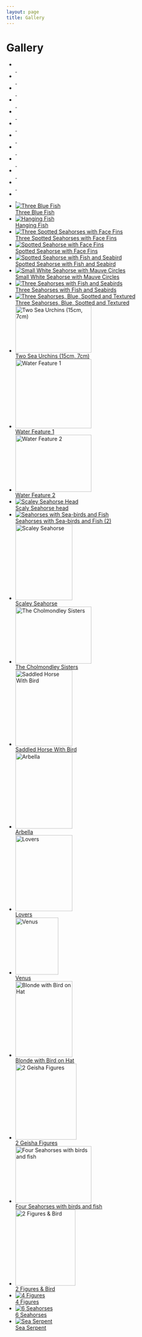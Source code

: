 ```yaml
---
layout: page
title: Gallery
---
```


# Gallery

<ul class="gallery">
  <li itemscope itemtype="http://schema.org/Sculpture"><span style="display:none;" itemprop="creator">Sue Crossfield</span><div><div><a href="{{ "images/gallery/trillo-july-2012/IMG_1145.JPG" | absolute_url }}"><img itemprop="image" src="{{ "images/gallery/trillo-july-2012/thumbnails/IMG_1145.JPG" | absolute_url }}" alt="" /><br /><span itemprop="name">&nbsp;</span></a></div></div></li>
  <li itemscope itemtype="http://schema.org/Sculpture"><span style="display:none;" itemprop="creator">Sue Crossfield</span><div><div><a href="{{ "images/gallery/trillo-july-2012/IMG_1146.JPG" | absolute_url }}"><img itemprop="image" src="{{ "images/gallery/trillo-july-2012/thumbnails/IMG_1146.JPG" | absolute_url }}" alt="" /><br /><span itemprop="name">&nbsp;</span></a></div></div></li>
  <li itemscope itemtype="http://schema.org/Sculpture"><span style="display:none;" itemprop="creator">Sue Crossfield</span><div><div><a href="{{ "images/gallery/trillo-july-2012/IMG_1148.JPG" | absolute_url }}"><img itemprop="image" src="{{ "images/gallery/trillo-july-2012/thumbnails/IMG_1148.JPG" | absolute_url }}" alt="" /><br /><span itemprop="name">&nbsp;</span></a></div></div></li>
  <li itemscope itemtype="http://schema.org/Sculpture"><span style="display:none;" itemprop="creator">Sue Crossfield</span><div><div><a href="{{ "images/gallery/trillo-july-2012/IMG_1151.JPG" | absolute_url }}"><img itemprop="image" src="{{ "images/gallery/trillo-july-2012/thumbnails/IMG_1151.JPG" | absolute_url }}" alt="" /><br /><span itemprop="name">&nbsp;</span></a></div></div></li>
  <li itemscope itemtype="http://schema.org/Sculpture"><span style="display:none;" itemprop="creator">Sue Crossfield</span><div><div><a href="{{ "images/gallery/trillo-july-2012/IMG_1152.JPG" | absolute_url }}"><img itemprop="image" src="{{ "images/gallery/trillo-july-2012/thumbnails/IMG_1152.JPG" | absolute_url }}" alt="" /><br /><span itemprop="name">&nbsp;</span></a></div></div></li>
  <li itemscope itemtype="http://schema.org/Sculpture"><span style="display:none;" itemprop="creator">Sue Crossfield</span><div><div><a href="{{ "images/gallery/trillo-july-2012/IMG_1155.JPG" | absolute_url }}"><img itemprop="image" src="{{ "images/gallery/trillo-july-2012/thumbnails/IMG_1155.JPG" | absolute_url }}" alt="" /><br /><span itemprop="name">&nbsp;</span></a></div></div></li>
  <li itemscope itemtype="http://schema.org/Sculpture"><span style="display:none;" itemprop="creator">Sue Crossfield</span><div><div><a href="{{ "images/gallery/trillo-july-2012/IMG_1160.JPG" | absolute_url }}"><img itemprop="image" src="{{ "images/gallery/trillo-july-2012/thumbnails/IMG_1160.JPG" | absolute_url }}" alt="" /><br /><span itemprop="name">&nbsp;</span></a></div></div></li>
  <li itemscope itemtype="http://schema.org/Sculpture"><span style="display:none;" itemprop="creator">Sue Crossfield</span><div><div><a href="{{ "images/gallery/trillo-july-2012/IMG_1162.JPG" | absolute_url }}"><img itemprop="image" src="{{ "images/gallery/trillo-july-2012/thumbnails/IMG_1162.JPG" | absolute_url }}" alt="" /><br /><span itemprop="name">&nbsp;</span></a></div></div></li>
  <li itemscope itemtype="http://schema.org/Sculpture"><span style="display:none;" itemprop="creator">Sue Crossfield</span><div><div><a href="{{ "images/gallery/trillo-july-2012/IMG_1165.JPG" | absolute_url }}"><img itemprop="image" src="{{ "images/gallery/trillo-july-2012/thumbnails/IMG_1165.JPG" | absolute_url }}" alt="" /><br /><span itemprop="name">&nbsp;</span></a></div></div></li>
  <li itemscope itemtype="http://schema.org/Sculpture"><span style="display:none;" itemprop="creator">Sue Crossfield</span><div><div><a href="{{ "images/gallery/trillo-july-2012/IMG_1173.JPG" | absolute_url }}"><img itemprop="image" src="{{ "images/gallery/trillo-july-2012/thumbnails/IMG_1173.JPG" | absolute_url }}" alt="" /><br /><span itemprop="name">&nbsp;</span></a></div></div></li>
  <li itemscope itemtype="http://schema.org/Sculpture"><span style="display:none;" itemprop="creator">Sue Crossfield</span><div><div><a href="{{ "images/gallery/trillo-july-2012/IMG_1176.JPG" | absolute_url }}"><img itemprop="image" src="{{ "images/gallery/trillo-july-2012/thumbnails/IMG_1176.JPG" | absolute_url }}" alt="" /><br /><span itemprop="name">&nbsp;</span></a></div></div></li>
  <li itemscope itemtype="http://schema.org/Sculpture"><span style="display:none;" itemprop="creator">Sue Crossfield</span><div><div><a href="{{ "images/gallery/trillo-july-2012/IMG_1180.JPG" | absolute_url }}"><img itemprop="image" src="{{ "images/gallery/trillo-july-2012/thumbnails/IMG_1180.JPG" | absolute_url }}" alt="" /><br /><span itemprop="name">&nbsp;</span></a></div></div></li>
  <li itemscope itemtype="http://schema.org/Sculpture"><span style="display:none;" itemprop="creator">Sue Crossfield</span><div><div><a href="{{ "images/gallery/20091123/IMG_5194.JPG" | absolute_url }}"><img itemprop="image" src="{{ "images/gallery/20091123/thumbnails/IMG_5194.jpg" | absolute_url }}" alt="Three Blue Fish" /><br /><span itemprop="name">Three Blue Fish</span></a></div></div></li>
  <li itemscope itemtype="http://schema.org/Sculpture"><span style="display:none;" itemprop="creator">Sue Crossfield</span><div><div><a href="{{ "images/gallery/20091123/IMG_5201.JPG" | absolute_url }}"><img itemprop="image" src="{{ "images/gallery/20091123/thumbnails/IMG_5201.jpg" | absolute_url }}" alt="Hanging Fish"/><br/><span itemprop="name"> Hanging Fish</span></a></div></div></li>
  <li itemscope itemtype="http://schema.org/Sculpture"><span style="display:none;" itemprop="creator">Sue Crossfield</span><div><div><a href="{{ "images/gallery/20091123/IMG_5205.JPG" | absolute_url }}"><img itemprop="image" src="{{ "images/gallery/20091123/thumbnails/IMG_5205.jpg" | absolute_url }}" alt="Three Spotted Seahorses with Face Fins"/><br/><span itemprop="name"> Three Spotted Seahorses with Face Fins</span></a></div></div></li>
  <li itemscope itemtype="http://schema.org/Sculpture"><span style="display:none;" itemprop="creator">Sue Crossfield</span><div><div><a href="{{ "images/gallery/20091123/IMG_5207.JPG" | absolute_url }}"><img itemprop="image" src="{{ "images/gallery/20091123/thumbnails/IMG_5207.jpg" | absolute_url }}" alt="Spotted Seahorse with Face Fins"/><br/><span itemprop="name">Spotted Seahorse with Face Fins </span></a></div></div></li>
  <li itemscope itemtype="http://schema.org/Sculpture"><span style="display:none;" itemprop="creator">Sue Crossfield</span><div><div><a href="{{ "images/gallery/20091123/IMG_5210.JPG" | absolute_url }}"><img itemprop="image" src="{{ "images/gallery/20091123/thumbnails/IMG_5210.jpg" | absolute_url }}" alt="Spotted Seahorse with Fish and Seabird"/><br/><span itemprop="name">Spotted Seahorse with Fish and Seabird </span></a></div></div></li>
  <li itemscope itemtype="http://schema.org/Sculpture"><span style="display:none;" itemprop="creator">Sue Crossfield</span><div><div><a href="{{ "images/gallery/20091123/IMG_5223.JPG" | absolute_url }}"><img itemprop="image" src="{{ "images/gallery/20091123/thumbnails/IMG_5223.jpg" | absolute_url }}" alt="Small White Seahorse with Mauve Circles"/><br/><span itemprop="name">Small White Seahorse with Mauve Circles </span></a></div></div></li>
  <li itemscope itemtype="http://schema.org/Sculpture"><span style="display:none;" itemprop="creator">Sue Crossfield</span><div><div><a href="{{ "images/gallery/20091123/IMG_5211.JPG" | absolute_url }}"><img itemprop="image" src="{{ "images/gallery/20091123/thumbnails/IMG_5211.jpg" | absolute_url }}" alt="Three Seahorses with Fish and Seabirds"/><br/><span itemprop="name">Three Seahorses with Fish and Seabirds</span></a></div></div></li>
  <li itemscope itemtype="http://schema.org/Sculpture"><span style="display:none;" itemprop="creator">Sue Crossfield</span><div><div><a href="{{ "images/gallery/20091123/IMG_5220.JPG" | absolute_url }}"><img itemprop="image" src="{{ "images/gallery/20091123/thumbnails/IMG_5220.jpg" | absolute_url }}" alt="Three Seahorses, Blue, Spotted and Textured"/><br/><span itemprop="name">Three Seahorses, Blue, Spotted and Textured </span></a></div></div></li>
  <li itemscope itemtype="http://schema.org/Sculpture"><span style="display:none;" itemprop="creator">Sue Crossfield</span><div><div><a href="{{ "images/gallery/20080324/2seaurchins.jpg" | absolute_url }}"><img itemprop="image" src="{{ "images/gallery/20080324/thumbnails/2seaurchins.jpg" | absolute_url }}" width="200" height="123" alt="Two Sea Urchins (15cm, 7cm)"/><br/><span itemprop="name">Two Sea Urchins (15cm, 7cm)</span></a></div></div></li>
  <li itemscope itemtype="http://schema.org/Sculpture"><span style="display:none;" itemprop="creator">Sue Crossfield</span><div><div><a href="{{ "images/gallery/20080324/img_0171cropped.JPG" | absolute_url }}"><img itemprop="image" src="{{ "images/gallery/20080324/thumbnails/img_0171cropped.JPG" | absolute_url }}" width="200" height="182" alt="Water Feature 1"/><br/><span itemprop="name">Water Feature 1 </span></a></div></div></li>
  <li itemscope itemtype="http://schema.org/Sculpture"><span style="display:none;" itemprop="creator">Sue Crossfield</span><div><div><a href="{{ "images/gallery/20080324/IMG_0161.JPG" | absolute_url }}"><img itemprop="image" src="{{ "images/gallery/20080324/thumbnails/IMG_0161.JPG" | absolute_url }}" width="200" height="150" alt="Water Feature 2"/><br/><span itemprop="name">Water Feature 2 </span></a></div></div></li>
  <li itemscope itemtype="http://schema.org/Sculpture"><span style="display:none;" itemprop="creator">Sue Crossfield</span><div><div><a href="{{ "images/gallery/scaley-seahorse-head.jpg" | absolute_url }}"><img itemprop="image" src="{{ "images/gallery/thumbnails/scaley-seahorse-head.jpg" | absolute_url }}" alt="Scaley Seahorse Head"/><br/><span itemprop="name">Scaly Seahorse head </span></a></div></div></li>
  <li itemscope itemtype="http://schema.org/Sculpture"><span style="display:none;" itemprop="creator">Sue Crossfield</span><div><div><a href="{{ "images/gallery/seahorses-with-sea-birds-and-fish.jpg" | absolute_url }}"><img itemprop="image" src="{{ "images/gallery/thumbnails/seahorses-with-sea-birds-and-fish.jpg" | absolute_url }}" alt="Seahorses with Sea-birds and Fish"/><br/><span itemprop="name">Seahorses with Sea-birds and Fish (2) </span></a></div></div></li>
  <li itemscope itemtype="http://schema.org/Sculpture"><span style="display:none;" itemprop="creator">Sue Crossfield</span><div><div><a href="{{ "images/gallery/scaley-seahorse.jpg" | absolute_url }}"><img itemprop="image" src="{{ "images/gallery/thumbnails/scaley-seahorse.jpg" | absolute_url }}" width="150" height="200" alt="Scaley Seahorse"/><br/><span itemprop="name">Scaley Seahorse </span></a></div></div></li>
  <li itemscope itemtype="http://schema.org/Sculpture"><span style="display:none;" itemprop="creator">Sue Crossfield</span><div><div><a href="{{ "images/gallery/20080324/IMG_2622.JPG" | absolute_url }}"><img itemprop="image" src="{{ "images/gallery/20080324/thumbnails/IMG_2622.JPG" | absolute_url }}" width="200" height="150" alt="The Cholmondley Sisters"/><br/><span itemprop="name">The Cholmondley Sisters</span></a></div></div></li>
  <li itemscope itemtype="http://schema.org/Sculpture"><span style="display:none;" itemprop="creator">Sue Crossfield</span><div><div><a href="{{ "images/gallery/saddled-horse-with-bird.jpg" | absolute_url }}"><img itemprop="image" src="{{ "images/gallery/thumbnails/saddled-horse-with-bird.jpg" | absolute_url }}" width="150" height="200" alt="Saddled Horse With Bird"/><br/><span itemprop="name">Saddled Horse With Bird</span></a></div></div></li>
  <li itemscope itemtype="http://schema.org/Sculpture"><span style="display:none;" itemprop="creator">Sue Crossfield</span><div><div><a href="{{ "images/gallery/20080121/IMG_2156.JPG" | absolute_url }}"><img itemprop="image" src="{{ "images/gallery/thumbnails/20080121/IMG_2156.JPG" | absolute_url }}" width="150" height="200" alt="Arbella"/><br/><span itemprop="name">Arbella</span></a></div></div></li>
  <li itemscope itemtype="http://schema.org/Sculpture"><span style="display:none;" itemprop="creator">Sue Crossfield</span><div><div><a href="{{ "images/gallery/20080121/IMG_2163.JPG" | absolute_url }}"><img itemprop="image" src="{{ "images/gallery/thumbnails/20080121/IMG_2163.JPG" | absolute_url }}" width="150" height="200" alt="Lovers"/><br/><span itemprop="name">Lovers</span></a></div></div></li>
  <li itemscope itemtype="http://schema.org/Sculpture"><span style="display:none;" itemprop="creator">Sue Crossfield</span><div><div><a href="{{ "images/gallery/20080324/IMG_3349.JPG" | absolute_url }}"><img itemprop="image" src="{{ "images/gallery/20080324/thumbnails/IMG_3349.JPG" | absolute_url }}" width="113" height="150" alt="Venus"/><br/><span itemprop="name">Venus</span></a></div></div></li>
  <li itemscope itemtype="http://schema.org/Sculpture"><span style="display:none;" itemprop="creator">Sue Crossfield</span><div><div><a href="{{ "images/gallery/20080121/IMG_2204.JPG" | absolute_url }}"><img itemprop="image" src="{{ "images/gallery/thumbnails/20080121/IMG_2204.JPG" | absolute_url }}" width="150" height="200" alt="Blonde with Bird on Hat"/><br/><span itemprop="name">Blonde with Bird on Hat</span></a></div></div></li>
  
  <li itemscope itemtype="http://schema.org/Sculpture"><span style="display:none;" itemprop="creator">Sue Crossfield</span><div><div><a href="{{ "images/gallery/2205.jpg" | absolute_url }}"><img itemprop="image" src="{{ "images/gallery/thumbnails/2205.jpg" | absolute_url }}" alt="2 Geisha Figures" style="width: 161px; height: 200px;"/><br/><span itemprop="name">2 Geisha Figures </span></a></div></div></li>
  
  <li itemscope itemtype="http://schema.org/Sculpture"><span style="display:none;" itemprop="creator">Sue Crossfield</span><div><div><a href="{{ "images/gallery/20080324/IMG_3391.JPG" | absolute_url }}"><img itemprop="image" src="{{ "images/gallery/20080324/thumbnails/IMG_3391.JPG" | absolute_url }}" width="200" height="150" alt="Four Seahorses with birds and fish"/><br/><span itemprop="name">Four Seahorses with birds and fish</span></a></div></div></li>
  
  <li itemscope itemtype="http://schema.org/Sculpture"><span style="display:none;" itemprop="creator">Sue Crossfield</span><div><div><a href="{{ "images/gallery/0505.jpg" | absolute_url }}"><img itemprop="image" src="{{ "images/gallery/thumbnails/0505.jpg" | absolute_url }}" alt="2 Figures &amp; Bird" style="width: 158px; height: 200px;"/><br/><span itemprop="name">2 Figures &amp; Bird </span></a></div></div></li>
  <li itemscope itemtype="http://schema.org/Sculpture"><span style="display:none;" itemprop="creator">Sue Crossfield</span><div><div><a href="{{ "images/gallery/2105.jpg" | absolute_url }}"><img itemprop="image" src="{{ "images/gallery/thumbnails/2105.jpg" | absolute_url }}" alt="4 Figures"/><br/><span itemprop="name">4 Figures </span></a></div></div></li>
  <li itemscope itemtype="http://schema.org/Sculpture"><span style="display:none;" itemprop="creator">Sue Crossfield</span><div><div><a href="{{ "images/gallery/1405.jpg" | absolute_url }}"><img itemprop="image" src="{{ "images/gallery/thumbnails/1405.jpg" | absolute_url }}" alt="6 Seahorses"/><br/><span itemprop="name">6 Seahorses </span></a></div></div></li>
  <li itemscope itemtype="http://schema.org/Sculpture"><span style="display:none;" itemprop="creator">Sue Crossfield</span><div><div><a href="{{ "images/gallery/2005.jpg" | absolute_url }}"><img itemprop="image" src="{{ "images/gallery/thumbnails/2005.jpg" | absolute_url }}" alt="Sea Serpent"/><br/><span itemprop="name">Sea Serpent </span></a></div></div></li>
</ul>

<div style="clear: both;">&nbsp;</div>
